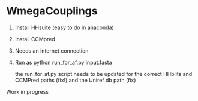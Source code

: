   # WmegaCouplings

1. Install HHsuite (easy to do in anaconda)
2. Install CCMpred 
3. Needs an internet connection
4. Run as 
   python run_for_af.py input.fasta
   
   the run_for_af.py script needs to be updated for the correct HHblits and CCMPred paths (fix!)
   and the Uniref db path (fix)
 
Work in progress
